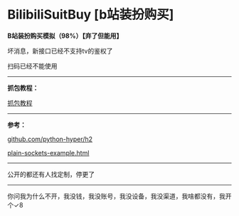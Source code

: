 # BilibiliSuitBuy [b站装扮购买]

**B站装扮购买模拟（98%）【弃了但能用】**

坏消息，新接口已经不支持tv的鉴权了

扫码已经不能使用

------------------------------------------------

**抓包教程：**

[抓包教程](https://www.bilibili.com/video/BV1Re411g7f5/)

------------------------------------------------

**参考：**

[github.com/python-hyper/h2](https://github.com/python-hyper/h2)

[plain-sockets-example.html](https://python-hyper.org/projects/h2/en/stable/plain-sockets-example.html)

------------------------------------------------

公开的都还有人找定制，停更了

------------------------------------------------

你问我为什么不开，我没钱，我没账号，我没设备，我没渠道，我啥都没有，我开个✓8
